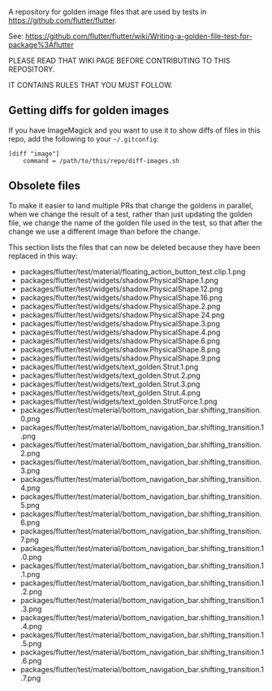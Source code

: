 A repository for golden image files that are used by tests in https://github.com/flutter/flutter.

See: https://github.com/flutter/flutter/wiki/Writing-a-golden-file-test-for-package%3Aflutter

PLEASE READ THAT WIKI PAGE BEFORE CONTRIBUTING TO THIS REPOSITORY.

IT CONTAINS RULES THAT YOU MUST FOLLOW.

## Getting diffs for golden images

If you have ImageMagick and you want to use it to show diffs of files
in this repo, add the following to your `~/.gitconfig`:

```
[diff "image"]
    command = /path/to/this/repo/diff-images.sh
```

## Obsolete files

To make it easier to land multiple PRs that change the goldens in
parallel, when we change the result of a test, rather than just
updating the golden file, we change the name of the golden file
used in the test, so that after the change we use a different
image than before the change.

This section lists the files that can now be deleted because
they have been replaced in this way:

- packages/flutter/test/material/floating_action_button_test.clip.1.png
- packages/flutter/test/widgets/shadow.PhysicalShape.1.png
- packages/flutter/test/widgets/shadow.PhysicalShape.12.png
- packages/flutter/test/widgets/shadow.PhysicalShape.16.png
- packages/flutter/test/widgets/shadow.PhysicalShape.2.png
- packages/flutter/test/widgets/shadow.PhysicalShape.24.png
- packages/flutter/test/widgets/shadow.PhysicalShape.3.png
- packages/flutter/test/widgets/shadow.PhysicalShape.4.png
- packages/flutter/test/widgets/shadow.PhysicalShape.6.png
- packages/flutter/test/widgets/shadow.PhysicalShape.8.png
- packages/flutter/test/widgets/shadow.PhysicalShape.9.png
- packages/flutter/test/widgets/text_golden.Strut.1.png
- packages/flutter/test/widgets/text_golden.Strut.2.png
- packages/flutter/test/widgets/text_golden.Strut.3.png
- packages/flutter/test/widgets/text_golden.Strut.4.png
- packages/flutter/test/widgets/text_golden.StrutForce.1.png
- packages/flutter/test/material/bottom_navigation_bar.shifting_transition.0.png
- packages/flutter/test/material/bottom_navigation_bar.shifting_transition.1.png
- packages/flutter/test/material/bottom_navigation_bar.shifting_transition.2.png
- packages/flutter/test/material/bottom_navigation_bar.shifting_transition.3.png
- packages/flutter/test/material/bottom_navigation_bar.shifting_transition.4.png
- packages/flutter/test/material/bottom_navigation_bar.shifting_transition.5.png
- packages/flutter/test/material/bottom_navigation_bar.shifting_transition.6.png
- packages/flutter/test/material/bottom_navigation_bar.shifting_transition.7.png
- packages/flutter/test/material/bottom_navigation_bar.shifting_transition.1.0.png
- packages/flutter/test/material/bottom_navigation_bar.shifting_transition.1.1.png
- packages/flutter/test/material/bottom_navigation_bar.shifting_transition.1.2.png
- packages/flutter/test/material/bottom_navigation_bar.shifting_transition.1.3.png
- packages/flutter/test/material/bottom_navigation_bar.shifting_transition.1.4.png
- packages/flutter/test/material/bottom_navigation_bar.shifting_transition.1.5.png
- packages/flutter/test/material/bottom_navigation_bar.shifting_transition.1.6.png
- packages/flutter/test/material/bottom_navigation_bar.shifting_transition.1.7.png
